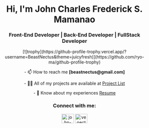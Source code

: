 <h1 align="center">Hi, I'm John Charles Frederick S. Mamanao</h1>
<h3 align="center">Front-End Developer | Back-End Developer | FullStack Developer</h3>

<div align="center">[![trophy](https://github-profile-trophy.vercel.app/?username=BeastNectus&theme=juicyfresh)](https://github.com/ryo-ma/github-profile-trophy)</div>

<p align="center"> - 📫 How to reach me <strong>[beastnectus@gmail.com]</strong></p>

<p align="center"> - 👨‍💻 All of my projects are available at <a href="https://johnmamanao.com/#/projects](https://johnmamanao.com/#/projects">Project List</a> </p>

<p align="center"> - 📄 Know about my experiences <a href="https://johnmamanao.com/#/resume](https://johnmamanao.com/#/resume">Resume</a></p>

<h3 align="center">Connect with me:</h3>
<p align="center">
<a href="https://www.linkedin.com/in/john-mamanao-762218278/" target="blank"><img align="center" src="https://raw.githubusercontent.com/rahuldkjain/github-profile-readme-generator/master/src/images/icons/Social/linked-in-alt.svg" alt="john-mamanao" height="30" width="40" /></a>
<a href="https://fb.com/venectus" target="blank"><img align="center" src="https://raw.githubusercontent.com/rahuldkjain/github-profile-readme-generator/master/src/images/icons/Social/facebook.svg" alt="venectus" height="30" width="40" /></a>
</p>
